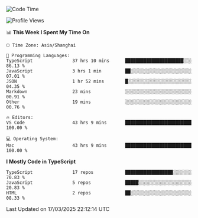 <!--START_SECTION:waka-->
![Code Time](http://img.shields.io/badge/Code%20Time-7%2C427%20hrs%2055%20mins-blue)

![Profile Views](http://img.shields.io/badge/Profile%20Views-0-blue)

📊 **This Week I Spent My Time On** 

```text
🕑︎ Time Zone: Asia/Shanghai

💬 Programming Languages: 
TypeScript               37 hrs 10 mins      ██████████████████████░░░   86.13 % 
JavaScript               3 hrs 1 min         ██░░░░░░░░░░░░░░░░░░░░░░░   07.01 % 
JSON                     1 hr 52 mins        █░░░░░░░░░░░░░░░░░░░░░░░░   04.35 % 
Markdown                 23 mins             ░░░░░░░░░░░░░░░░░░░░░░░░░   00.91 % 
Other                    19 mins             ░░░░░░░░░░░░░░░░░░░░░░░░░   00.76 % 

🔥 Editors: 
VS Code                  43 hrs 9 mins       █████████████████████████   100.00 % 

💻 Operating System: 
Mac                      43 hrs 9 mins       █████████████████████████   100.00 % 
```

**I Mostly Code in TypeScript** 

```text
TypeScript               17 repos            ██████████████████░░░░░░░   70.83 % 
JavaScript               5 repos             █████░░░░░░░░░░░░░░░░░░░░   20.83 % 
HTML                     2 repos             ██░░░░░░░░░░░░░░░░░░░░░░░   08.33 % 
```




 Last Updated on 17/03/2025 22:12:14 UTC
<!--END_SECTION:waka-->

